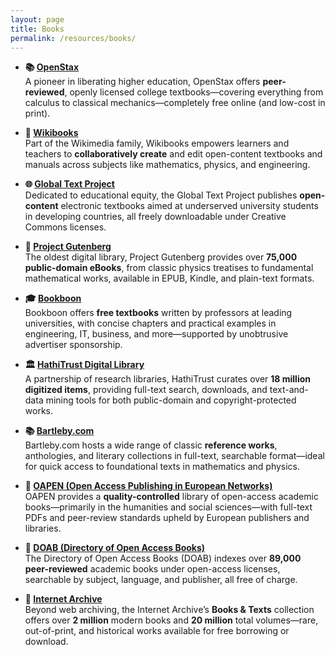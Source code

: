 ```yaml
---
layout: page
title: Books
permalink: /resources/books/
---
```


- **📚 [OpenStax](https://openstax.org/)**  
  A pioneer in liberating higher education, OpenStax offers **peer-reviewed**, openly licensed college textbooks—covering everything from calculus to classical mechanics—completely free online (and low-cost in print). 
  
- **📖 [Wikibooks](https://www.wikibooks.org/)**  
  Part of the Wikimedia family, Wikibooks empowers learners and teachers to **collaboratively create** and edit open-content textbooks and manuals across subjects like mathematics, physics, and engineering. 
  
- **🌐 [Global Text Project](http://globaltext.terry.uga.edu/)**  
  Dedicated to educational equity, the Global Text Project publishes **open-content** electronic textbooks aimed at underserved university students in developing countries, all freely downloadable under Creative Commons licenses. 
  
- **📔 [Project Gutenberg](https://www.gutenberg.org/)**  
  The oldest digital library, Project Gutenberg provides over **75,000 public-domain eBooks**, from classic physics treatises to fundamental mathematical works, available in EPUB, Kindle, and plain-text formats. 
  
- **🎓 [Bookboon](https://bookboon.com/)**  
  Bookboon offers **free textbooks** written by professors at leading universities, with concise chapters and practical examples in engineering, IT, business, and more—supported by unobtrusive advertiser sponsorship. 
  
- **🏛 [HathiTrust Digital Library](https://www.hathitrust.org/)**  
  A partnership of research libraries, HathiTrust curates over **18 million digitized items**, providing full-text search, downloads, and text-and-data mining tools for both public-domain and copyright-protected works. 
  
- **📚 [Bartleby.com](https://www.bartleby.com/)**  
  Bartleby.com hosts a wide range of classic **reference works**, anthologies, and literary collections in full-text, searchable format—ideal for quick access to foundational texts in mathematics and physics. 
  
- **📘 [OAPEN (Open Access Publishing in European Networks)](https://www.oapen.org/)**  
  OAPEN provides a **quality-controlled** library of open-access academic books—primarily in the humanities and social sciences—with full-text PDFs and peer-review standards upheld by European publishers and libraries. 
  
- **📗 [DOAB (Directory of Open Access Books)](https://www.doabooks.org/)**  
  The Directory of Open Access Books (DOAB) indexes over **89,000 peer-reviewed** academic books under open-access licenses, searchable by subject, language, and publisher, all free of charge. 
  
- **📙 [Internet Archive](https://archive.org/)**  
  Beyond web archiving, the Internet Archive’s **Books & Texts** collection offers over **2 million** modern books and **20 million** total volumes—rare, out-of-print, and historical works available for free borrowing or download. 